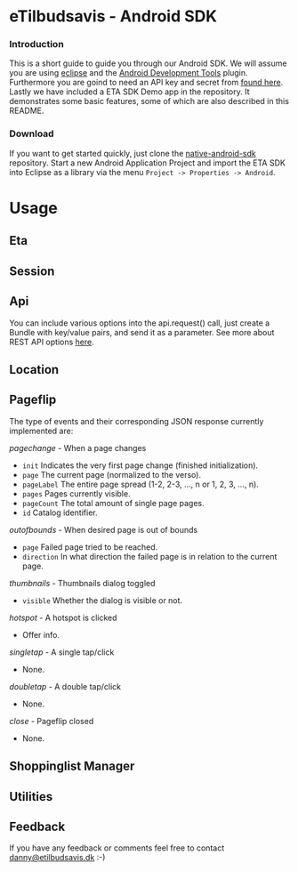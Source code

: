 # eTilbudsavis - Android SDK

### Introduction
This is a short guide to guide you through our Android SDK. We will assume you
are using [eclipse](http://www.eclipse.org/) and the [Android Development Tools](http://developer.android.com/tools/sdk/eclipse-adt.html) plugin. 
Furthermore you are goind to need an API key and secret from [found here](https://etilbudsavis.dk/developers/api/).
Lastly we have included a ETA SDK Demo app in the repository. It demonstrates 
some basic features, some of which are also described in this README.

### Download
If you want to get started quickly, just clone the [native-android-sdk](https://github.com/eTilbudsavis/native-android-sdk.git) repository.
Start a new Android Application Project and import the ETA SDK into Eclipse as a library via the menu `Project -> Properties -> Android`.


# Usage

## Eta

## Session

## Api
You can include various options into the api.request() call, just create a Bundle 
with key/value pairs, and send it as a parameter. See more about REST API options
[here](https://etilbudsavis.dk/developers/docs/).

## Location

## Pageflip


The type of events and their corresponding JSON response currently implemented are:

_pagechange_ - When a page changes

- `init` Indicates the very first page change (finished initialization).
- `page` The current page (normalized to the verso).
- `pageLabel` The entire page spread (1-2, 2-3, ..., n or 1, 2, 3, ..., n).
- `pages` Pages currently visible.
- `pageCount` The total amount of single page pages.
- `id` Catalog identifier.

_outofbounds_ - When desired page is out of bounds 	

- `page` Failed page tried to be reached.
- `direction` In what direction the failed page is in relation to the current page.

_thumbnails_ - Thumbnails dialog toggled 	

- `visible` Whether the dialog is visible or not.

_hotspot_ - A hotspot is clicked

- Offer info.

_singletap_ - A single tap/click

- None.

_doubletap_ - A double tap/click

- None.

_close_ - Pageflip closed

- None.


## Shoppinglist Manager


## Utilities

## Feedback
If you have any feedback or comments feel free to contact danny@etilbudsavis.dk :-)
